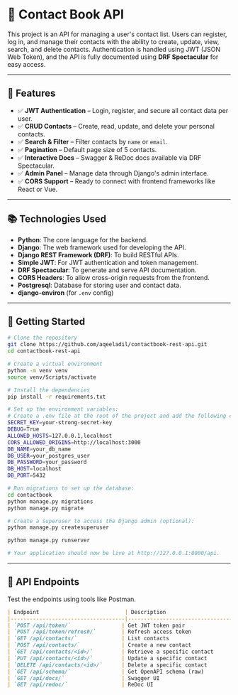# 📒 Contact Book API

This project is an API for managing a user's contact list. Users can register, log in, and manage their contacts with the ability to create, update, view, search, and delete contacts. Authentication is handled using JWT (JSON Web Token), and the API is fully documented using **DRF Spectacular** for easy access.

---

## 🔧 Features

- ✅ **JWT Authentication** – Login, register, and secure all contact data per user.
- ✅ **CRUD Contacts** – Create, read, update, and delete your personal contacts.
- ✅ **Search & Filter** – Filter contacts by `name` or `email`.
- ✅ **Pagination** – Default page size of 5 contacts.
- ✅ **Interactive Docs** – Swagger & ReDoc docs available via DRF Spectacular.
- ✅ **Admin Panel** – Manage data through Django's admin interface.
- ✅ **CORS Support** – Ready to connect with frontend frameworks like React or Vue.

---

## 📚 Technologies Used

- **Python**: The core language for the backend.
- **Django**: The web framework used for developing the API.
- **Django REST Framework (DRF)**: To build RESTful APIs.
- **Simple JWT**: For JWT authentication and token management.
- **DRF Spectacular**: To generate and serve API documentation.
- **CORS Headers**: To allow cross-origin requests from the frontend.
- **Postgresql**: Database for storing user and contact data.
- **django-environ** (for `.env` config)

---

## 🚀 Getting Started

```bash
# Clone the repository
git clone https://github.com/aqeeladil/contactbook-rest-api.git
cd contactbook-rest-api

# Create a virtual environment
python -m venv venv
source venv/Scripts/activate

# Install the dependencies
pip install -r requirements.txt

# Set up the environment variables:
# Create a .env file at the root of the project and add the following content:
SECRET_KEY=your-strong-secret-key
DEBUG=True
ALLOWED_HOSTS=127.0.0.1,localhost
CORS_ALLOWED_ORIGINS=http://localhost:3000
DB_NAME=your_db_name
DB_USER=your_postgres_user
DB_PASSWORD=your_password
DB_HOST=localhost
DB_PORT=5432

# Run migrations to set up the database:
cd contactbook
python manage.py migrations
python manage.py migrate

# Create a superuser to access the Django admin (optional):
python manage.py createsuperuser

python manage.py runserver

# Your application should now be live at http://127.0.0.1:8000/api.
```

---

## 📘 API Endpoints

Test the endpoints using tools like Postman.

```markdown
| Endpoint                           | Description                        |
|------------------------------------|------------------------------------|
| `POST /api/token/`                | Get JWT token pair                 |
| `POST /api/token/refresh/`        | Refresh access token               |
| `GET /api/contacts/`              | List contacts                      |
| `POST /api/contacts/`             | Create a new contact               |
| `GET /api/contacts/<id>/`         | Retrieve a specific contact        |
| `PUT /api/contacts/<id>/`         | Update a specific contact          |
| `DELETE /api/contacts/<id>/`      | Delete a specific contact          |
| `GET /api/schema/`                | Get OpenAPI schema (raw)           |
| `GET /api/docs/`                  | Swagger UI                         |
| `GET /api/redoc/`                 | ReDoc UI                           |
```
